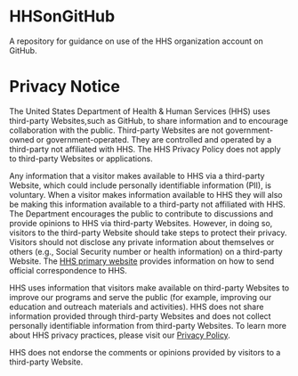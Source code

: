 # HHSonGitHub
A repository for guidance on use of the HHS organization account on GitHub.

# Privacy Notice
The United States Department of Health & Human Services (HHS) uses third-party Websites,such as GitHub, to share information and to encourage collaboration with the public. Third-party Websites are not government-owned or government-operated. They are controlled and operated by a third-party not affiliated with HHS. The HHS Privacy Policy does not apply to third-party Websites or applications.

Any information that a visitor makes available to HHS via a third-party Website, which could include personally identifiable information (PII), is voluntary. When a visitor makes information available to HHS they will also be making this information available to a third-party not affiliated with HHS. The Department encourages the public to contribute to discussions and provide opinions to HHS via third-party Websites. However, in doing so, visitors to the third-party Website should take steps to protect their privacy. Visitors should not disclose any private information about themselves or others (e.g., Social Security number or health information) on a third-party Website.
The [HHS primary website](https://www.hhs.gov) provides information on how to send official correspondence to HHS.

HHS uses information that visitors make available on third-party Websites to improve our programs and serve the public (for example, improving our education and outreach materials and activities). HHS does not share information provided through third-party Websites and does not collect personally identifiable information from third-party Websites. To learn more about HHS privacy practices, please visit our [Privacy Policy](https://www.HHS.gov/privacy.html).

HHS does not endorse the comments or opinions provided by visitors to a third-party Website.
